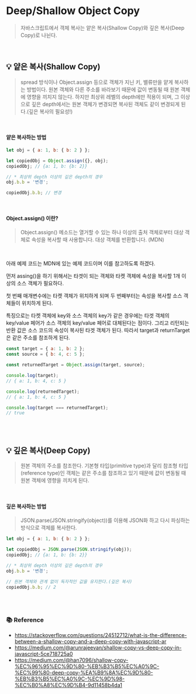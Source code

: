 # Deep/Shallow Object Copy

> 자바스크립트에서 객체 복사는 얕은 복사(Shallow Copy)와 깊은 복사(Deep Copy)로 나뉜다.

<br>

## 💡 얕은 복사(Shallow Copy)

> spread 방식이나 Object.assign 등으로 객체가 지닌 키, 밸류만을 얕게 복사하는 방법이다. 원본 객체와 다른 주소를 바라보기 때문에 값이 변동될 때 원본 객체에 영향을 끼치지 않는다.
> 하지만 최상위 레벨의 depth에만 적용이 되며, 그 이상으로 깊은 depth에서는 원본 객체가 변경되면 복사된 객체도 같이 변경되게 된다.(깊은 복사의 필요성!)

<br>

#### 얕은 복사하는 방법

```jsx
let obj = { a: 1, b: { b: 2 } };

let copiedObj = Object.assign({}, obj);
copiedObj; // {a: 1, b: {b: 2}}

// * 최상위 depth 이상의 깊은 depth의 경우
obj.b.b = '변경';

copiedObj.b.b; // 변경
```

<br>

#### Object.assign() 이란?

> Object.assign() 메소드는 열거할 수 있는 하나 이상의 출처 객체로부터 대상 객체로 속성을 복사할 때 사용합니다. 대상 객체를 반환합니다. (MDN)

<br>

아래 예제 코드는 MDN에 있는 예제 코드이며 이를 참고하도록 하겠다.

먼저 assing()을 하기 위해서는 타겟이 되는 객체와 타켓 객체에 속성을 복사할 1개 이상의 소스 객체가 필요하다.

첫 번째 매개변수에는 타켓 객체가 위치하게 되며 두 번째부터는 속성을 복사할 소스 객체들이 위치하게 된다.

특징으로는 타켓 객체에 key와 소스 객체의 key가 같은 경우에는 타겟 객체의 key/value 페어가 소스 객체의 key/value 페어로 대체된다는 점이다. 그리고 리턴되는 반환 값은 소스 코드의 속성이 복사된 타겟 객체가 된다. 따라서 target과 returnTarget은 같은 주소를 참조하게 된다.

```jsx
const target = { a: 1, b: 2 };
const source = { b: 4, c: 5 };

const returnedTarget = Object.assign(target, source);

console.log(target);
// { a: 1, b: 4, c: 5 }

console.log(returnedTarget);
// { a: 1, b: 4, c: 5 }

console.log(target === returnedTarget);
// true
```

<br>
<br>

## 💡 깊은 복사(Deep Copy)

> 원본 객체의 주소를 참조한다. 기본형 타입(primitive type)과 달리 참조형 타입(reference type)인 객체는 같은 주소를 참조하고 있기 때문에 값이 변동될 때 원본 객체에 영향을 끼치게 된다.

<br>

#### 깊은 복사하는 방법

> JSON.parse(JSON.stringify(object))를 이용해 JSON화 하고 다시 파싱하는 방식으로 객체를 복사한다.

```jsx
let obj = { a: 1, b: { b: 2 } };

let copiedObj = JSON.parse(JSON.stringify(obj));
copiedObj; // {a: 1, b: {b: 2}}

// * 최상위 depth 이상의 깊은 depth의 경우
obj.b.b = '변경';

// 원본 객체와 관계 없이 독자적인 값을 유지한다.(깊은 복사)
copiedObj.b.b; // 2
```

<br>
<br>

### 📚 Reference

- https://stackoverflow.com/questions/24512712/what-is-the-difference-between-a-shallow-copy-and-a-deep-copy-with-javascript-ar
- https://medium.com/@arunrajeevan/shallow-copy-vs-deep-copy-in-javascript-5ce718725a0
- https://medium.com/@han7096/shallow-copy-%EC%96%95%EC%9D%80-%EB%B3%B5%EC%A0%9C-%EC%99%80-deep-copy-%EA%B9%8A%EC%9D%80-%EB%B3%B5%EC%A0%9C-%EC%9D%98-%EC%B0%A8%EC%9D%B4-9d11458b4da1
